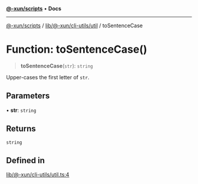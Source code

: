 [**@-xun/scripts**](../../../../../README.md) • **Docs**

***

[@-xun/scripts](../../../../../README.md) / [lib/@-xun/cli-utils/util](../README.md) / toSentenceCase

# Function: toSentenceCase()

> **toSentenceCase**(`str`): `string`

Upper-cases the first letter of `str`.

## Parameters

• **str**: `string`

## Returns

`string`

## Defined in

[lib/@-xun/cli-utils/util.ts:4](https://github.com/Xunnamius/xscripts/blob/61a6185ffd6f73d4fe8e86fde7ca0e419bd4f892/lib/@-xun/cli-utils/util.ts#L4)

